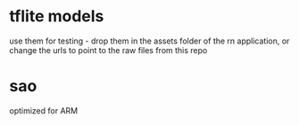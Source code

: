 # tflite models

use them for testing - drop them in the assets folder of the rn application, or change the urls to point to the raw files from this repo

# sao

optimized for ARM
